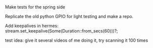 Make tests for the spring side

Replicate the old python GPIO for light testing and make a repo.

Add keepalives in hermes:
stream.set_keepalive(Some(Duration::from_secs(60)))?;

test idea:
give it several videos of me doing it, try scanning it 100 times